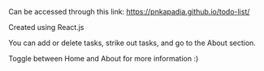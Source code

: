 Can be accessed through this link: https://pnkapadia.github.io/todo-list/

Created using React.js

You can add or delete tasks, strike out tasks, and go to the About section.

Toggle between Home and About for more information :)
